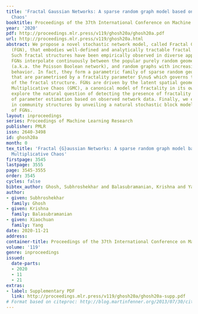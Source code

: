 ```yaml
---
title: 'Fractal Gaussian Networks: A sparse random graph model based on Gaussian Multiplicative
  Chaos'
booktitle: Proceedings of the 37th International Conference on Machine Learning
year: '2020'
pdf: http://proceedings.mlr.press/v119/ghosh20a/ghosh20a.pdf
url: http://proceedings.mlr.press/v119/ghosh20a.html
abstract: We propose a novel stochastic network model, called Fractal Gaussian Network
  (FGN), that embodies well-defined and analytically tractable fractal structures.
  Such fractal structures have been empirically observed in diverse applications.
  FGNs interpolate continuously between the popular purely random geometric graphs
  (a.k.a. the Poisson Boolean network), and random graphs with increasingly fractal
  behavior. In fact, they form a parametric family of sparse random geometric graphs
  that are parametrised by a fractality parameter $\nu$ which governs the strength
  of the fractal structure. FGNs are driven by the latent spatial geometry of Gaussian
  Multiplicative Chaos (GMC), a canonical model of fractality in its own right. We
  explore the natural question of detecting the presence of fractality and the problem
  of parameter estimation based on observed network data. Finally, we explore fractality
  in community structures by unveiling a natural stochastic block model in the setting
  of FGNs.
layout: inproceedings
series: Proceedings of Machine Learning Research
publisher: PMLR
issn: 2640-3498
id: ghosh20a
month: 0
tex_title: 'Fractal {G}aussian Networks: A sparse random graph model based on {G}aussian
  Multiplicative Chaos'
firstpage: 3545
lastpage: 3555
page: 3545-3555
order: 3545
cycles: false
bibtex_author: Ghosh, Subhroshekhar and Balasubramanian, Krishna and Yang, Xiaochuan
author:
- given: Subhroshekhar
  family: Ghosh
- given: Krishna
  family: Balasubramanian
- given: Xiaochuan
  family: Yang
date: 2020-11-21
address: 
container-title: Proceedings of the 37th International Conference on Machine Learning
volume: '119'
genre: inproceedings
issued:
  date-parts:
  - 2020
  - 11
  - 21
extras:
- label: Supplementary PDF
  link: http://proceedings.mlr.press/v119/ghosh20a/ghosh20a-supp.pdf
# Format based on citeproc: http://blog.martinfenner.org/2013/07/30/citeproc-yaml-for-bibliographies/
---
```

